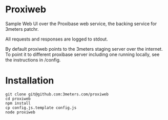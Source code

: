 # Proxiweb
Sample Web UI over the Proxibase web service, the
backing service for 3meters patchr.

All requests and responses are logged to stdout.

By default proxiweb points to the 3meters staging
server over the internet.  To point it to different
proxibase server including one running locally, see
the instructions in /config.

Installation
============

    git clone git@github.com:3meters.com/proxiweb
    cd proxiweb
    npm install
    cp config.js.template config.js
    node proxiweb


